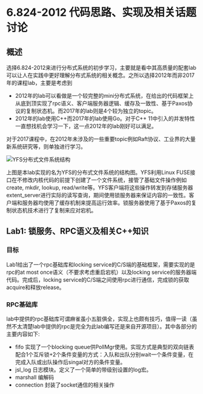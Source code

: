 # 6.824-2012 代码思路、实现及相关话题讨论
## 概述
选择6.824-2012来进行分布式系统的初步学习，主要就是看中其高质量的配套lab可以让人在实践中更好理解分布式系统的相关概念。之所以选择2012年而非2017年的课程lab，主要是考虑到
- 2012年的lab可以看做是一个较完整的mini分布式系统，在给出的代码框架上从底到顶实现了rpc语义、客户端服务器逻辑、缓存及一致性、基于Paxos协议的复制状态机。而2017年的lab则是4个较为独立的topic。
- 2012年的lab使用C++而2017年的lab使用Go。对于C++ 11中引入的并发特性一直想找机会学习一下，这一点2012年的lab刚好可以满足。

对于2017课程中，在2012年未涉及的一些重要topic例如Raft协议、工业界的大量新系统研究等，则单独进行学习。

![YFS分布式文件系统结构](https://pdos.csail.mit.edu/archive/6.824-2012/labs/yfs.jpg "YFS分布式文件系统结构")

上图是本lab实现的名为YFS的分布式文件系统的结构图。YFS利用Linux FUSE接口在不修改内核代码的前提下创建了一个文件系统，接管了基础文件操作例如create, mkdir, lookup, read/write等。YFS客户端将这些操作转发到存储服务器extent_server进行实际的读写查询，期间使用锁服务器来保证内容的一致性。客户端和服务器均使用了缓存机制来提高运行效率。锁服务器使用了基于Paxos的复制状态机技术进行了复制来应对宕机。 


## Lab1: 锁服务、RPC语义及相关C++知识
### 目标
Lab1给出了一个rpc基础库和locking service的C/S端的基础框架，需要实现的是rpc的at most once语义（不要求考虑重启宕机）以及locking service的服务器端代码。完成后，locking service的C/S端之间使用rpc进行通信，完成锁的获取acquire和释放release。
### RPC基础库
lab中提供的rpc基础库可谓麻雀虽小五脏俱全，实现上也颇有技巧，值得一读（虽然不太清楚lab中提供的rpc是完全为此lab编写还是来自开源项目）。其中各部分的主要内容如下:

- fifo 实现了一个blocking queue供PollMgr使用。实现方式是典型的双向链表配合1个互斥锁+2个条件变量的方式：入队和出队分别wait一个条件变量，在完成入队或出队操作后singal对方的条件变量。
- jsl_log 日志模块。定义了一个简单的带级别设置的log宏。
- marshall 编解码
- connection 封装了socket通信的相关操作




